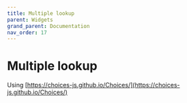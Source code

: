 ```yaml
---
title: Multiple lookup
parent: Widgets
grand_parent: Documentation
nav_order: 17
---
```


# Multiple lookup

Using [https://choices-js.github.io/Choices/](https://choices-js.github.io/Choices/)
